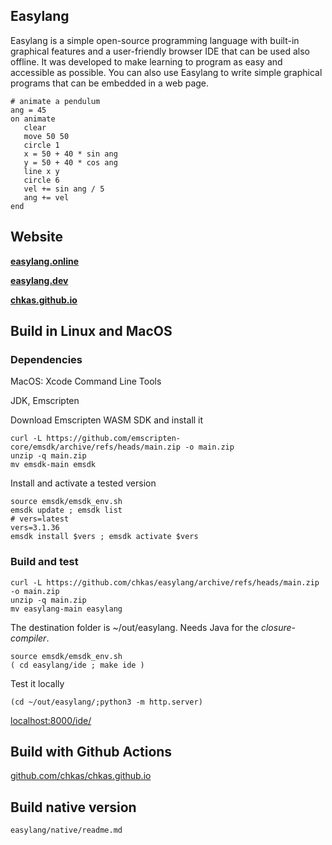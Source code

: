 ##  Easylang

Easylang is a simple open-source programming language with built-in graphical features and a user-friendly browser IDE that can be used also offline. It was developed to make learning to program as easy and accessible as possible. You can also use Easylang to write simple graphical programs that can be embedded in a web page.

~~~
# animate a pendulum
ang = 45
on animate
   clear
   move 50 50
   circle 1
   x = 50 + 40 * sin ang
   y = 50 + 40 * cos ang
   line x y
   circle 6
   vel += sin ang / 5
   ang += vel
end
~~~

## Website

**[easylang.online](https://easylang.online/)**

**[easylang.dev](https://easylang.dev/)**

**[chkas.github.io](https://chkas.github.io/)**

## Build in Linux and MacOS

### Dependencies

MacOS: Xcode Command Line Tools

JDK, Emscripten

Download Emscripten WASM SDK and install it

~~~
curl -L https://github.com/emscripten-core/emsdk/archive/refs/heads/main.zip -o main.zip
unzip -q main.zip
mv emsdk-main emsdk
~~~

Install and activate a tested version

~~~
source emsdk/emsdk_env.sh
emsdk update ; emsdk list
# vers=latest
vers=3.1.36
emsdk install $vers ; emsdk activate $vers
~~~

### Build and test

~~~
curl -L https://github.com/chkas/easylang/archive/refs/heads/main.zip -o main.zip
unzip -q main.zip
mv easylang-main easylang
~~~

The destination folder is ~/out/easylang. Needs Java for the *closure-compiler*.

~~~
source emsdk/emsdk_env.sh
( cd easylang/ide ; make ide )
~~~

Test it locally

~~~
(cd ~/out/easylang/;python3 -m http.server)
~~~

[localhost:8000/ide/](http://localhost:8000/ide/)

## Build with Github Actions

[github.com/chkas/chkas.github.io](https://github.com/chkas/chkas.github.io)

## Build native version

~~~
easylang/native/readme.md
~~~

